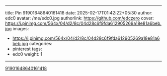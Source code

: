 
---
title: Pin 91901648640161418
date: 2025-02-17T01:42:22+05:30
author: edc0
avatar: /me/edc0.jpg
authorlink: https://github.com/edczero
cover: https://i.pinimg.com/564x/04/d2/8c/04d28c6f9fda612905269a18e81a6beb.jpg
images:
   - https://i.pinimg.com/564x/04/d2/8c/04d28c6f9fda612905269a18e81a6beb.jpg
categories:
  - pinterest
tags:
  - edc0
weight: 1
---

<!--more-->

[91901648640161418](https://in.pinterest.com/pin/91901648640161418/)

	